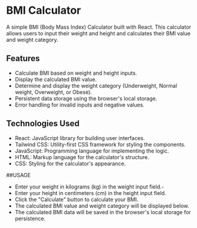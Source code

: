 # BMI Calculator

A simple BMI (Body Mass Index) Calculator built with React. This calculator allows users to input their weight and height and calculates their BMI value and weight category.



## Features

- Calculate BMI based on weight and height inputs.
- Display the calculated BMI value.
- Determine and display the weight category (Underweight, Normal weight, Overweight, or Obese).
- Persistent data storage using the browser's local storage.
- Error handling for invalid inputs and negative values.

## Technologies Used

- React: JavaScript library for building user interfaces.
- Tailwind CSS: Utility-first CSS framework for styling the components.
- JavaScript: Programming language for implementing the logic.
- HTML: Markup language for the calculator's structure.
- CSS: Styling for the calculator's appearance.

##USAGE
- Enter your weight in kilograms (kg) in the weight input field.-
- Enter your height in centimeters (cm) in the height input field.
- Click the "Calculate" button to calculate your BMI.
- The calculated BMI value and weight category will be displayed below.
- The calculated BMI data will be saved in the browser's local storage for persistence.



